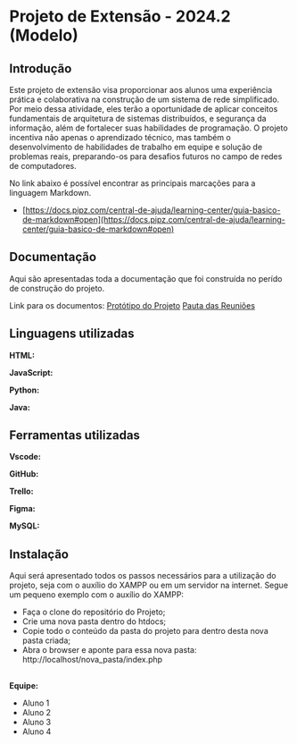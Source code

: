 # Projeto de Extensão - 2024.2 (Modelo)

## Introdução

Este projeto de extensão visa proporcionar aos alunos uma experiência prática e colaborativa na construção de um sistema de rede simplificado. Por meio dessa atividade, eles terão a oportunidade de aplicar conceitos fundamentais de arquitetura de sistemas distribuídos, e segurança da informação, além de fortalecer suas habilidades de programação. O projeto incentiva não apenas o aprendizado técnico, mas também o desenvolvimento de habilidades de trabalho em equipe e solução de problemas reais, preparando-os para desafios futuros no campo de redes de computadores.

No link abaixo é possível encontrar as principais marcações para a linguagem Markdown.

* [https://docs.pipz.com/central-de-ajuda/learning-center/guia-basico-de-markdown#open](https://docs.pipz.com/central-de-ajuda/learning-center/guia-basico-de-markdown#open)

## Documentação

Aqui são apresentadas toda a documentação que foi construída no perído de construção do projeto.

Link para os documentos:
[Protótipo do Projeto](https://github.com/nisston/modulopython/blob/main/Plano_de_Aula_01.pdf)
[Pauta das Reuniões](https://github.com/nisston/modulopython/blob/main/Plano_de_Aula_01.pdf)

## Linguagens utilizadas

**HTML:**

**JavaScript:**

**Python:**

**Java:**

## Ferramentas utilizadas

**Vscode:**

**GitHub:**

**Trello:**

**Figma:**

**MySQL:**

## Instalação

Aqui será apresentado todos os passos necessários para a utilização do projeto, seja com o auxílio do XAMPP ou em um servidor na internet. Segue um pequeno exemplo com o auxílio do XAMPP:

* Faça o clone do repositório do Projeto;
* Crie uma nova pasta dentro do htdocs;
* Copie todo o conteúdo da pasta do projeto para dentro desta nova pasta criada;
* Abra o browser e aponte para essa nova pasta: http://localhost/nova_pasta/index.php

##

**Equipe:**

* Aluno 1
* Aluno 2
* Aluno 3
* Aluno 4


